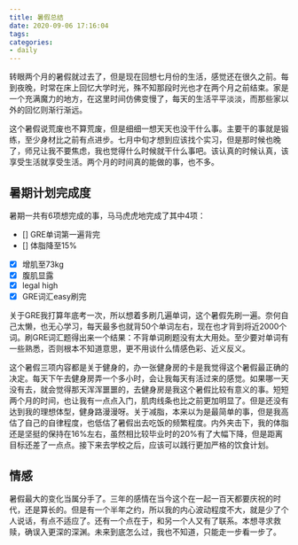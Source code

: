 ```yaml
---
title: 暑假总结
date: 2020-09-06 17:16:04
tags:
categories:
- daily
---
```


转眼两个月的暑假就过去了，但是现在回想七月份的生活，感觉还在很久之前。每到夜晚，时常在床上回忆大学时光，殊不知那段时光也才在两个月之前结束。家是一个充满魔力的地方，在这里时间仿佛变慢了，每天的生活平平淡淡，而那些家以外的回忆则渐行渐远。

这个暑假说荒废也不算荒废，但是细细一想天天也没干什么事。主要干的事就是锻练，至少身材比之前有点进步。七月中旬才想到应该找个实习，但是那时候也晚了，师兄让我不要焦虑，我也觉得什么时候就干什么事吧。该认真的时候认真，该享受生活就享受生活。两个月的时间真的能做的事，也不多。

## 暑期计划完成度

暑期一共有6项想完成的事，马马虎虎地完成了其中4项：

- [] GRE单词第一遍背完
- [] 体脂降至15%
- [x] 增肌至73kg
- [x] 腹肌显露
- [x] legal high
- [x] GRE词汇easy刷完

关于GRE我打算年底考一次，所以想着多刷几遍单词，这个暑假先刷一遍。奈何自己太懒，也无心学习，每天最多也就背50个单词左右，现在也才背到将近2000个词。刷GRE词汇题得出来一个结果：不背单词刷题没有太大用处。至少要对单词有一些熟悉，否则根本不知道意思，更不用谈什么情感色彩、近义反义。

这个暑假三项内容都是关于健身的，办一张健身房的卡是我觉得这个暑假最正确的决定。每天下午去健身房弄一个多小时，会让我每天有活过来的感觉。如果哪一天没有去，就会觉得那天浑浑噩噩的，去健身房是我这个暑假比较有意义的事。短短两个月的时间，也让我有一点点入门，肌肉线条也比之前更加明显了。但是还没有达到我的理想体型，健身路漫漫呀。关于减脂，本来以为是最简单的事，但是我高估了自己的自律程度，也低估了暑假出去吃饭的频繁程度。内外夹击下，我的体脂还是坚挺的保持在16%左右，虽然相比较毕业时的20%有了大幅下降，但是距离目标还差了一点点。接下来去学校之后，应该可以践行更加严格的饮食计划。

## 情感

暑假最大的变化当属分手了。三年的感情在当今这个在一起一百天都要庆祝的时代，还是算长的。但是有一个半年之约，所以我的内心波动程度不大，就是少了个人说话，有点不适应了。还有一个点在于，和另一个人又有了联系。本想寻求救赎，确误入更深的深渊。未来到底怎么过，我也不知道，只能走一步看一步了。
